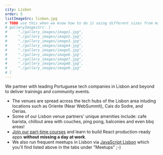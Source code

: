 ```yaml
---
city: Lisbon
order: 5
listImageSrc: lisbon.jpg
# TODO use this when we know how to do it using different sizes from markdown images
# galleryImagesSrc: [
#     "./gallery_images/image1.jpg",
#     "./gallery_images/image2.jpg",
#     "./gallery_images/image3.jpg",
#     "./gallery_images/image4.jpg",
#     "./gallery_images/image5.jpg",
#     "./gallery_images/image6.jpg",
#     "./gallery_images/image7.jpg",
#     "./gallery_images/image8.jpg",
#     "./gallery_images/image9.jpg"
# ]
---
```


We partner with leading Portuguese tech companies in Lisbon and beyond to deliver trainings and community events.

- The venues are spread across the tech hubs of the Lisbon area inluding locations such as Oriente (Near WebSummit), Cais do Sodre, and Oerias.
- Some of our Lisbon venue partners' unique amenities include: cafe barista, chillout area with couches, ping pong, balconies and even bbq areas!
- [Join our part-time courses](/react/training/part-time-course/lisbon) and learn to build React production-ready apps **without missing a day at work**.
- We also run frequent meetups in Lisbon via [JavaScript Lisbon](https://www.meetup.com/JavaScript-Lisbon/) which you'll find listed above in the tabs under "Meetups" ;-)

